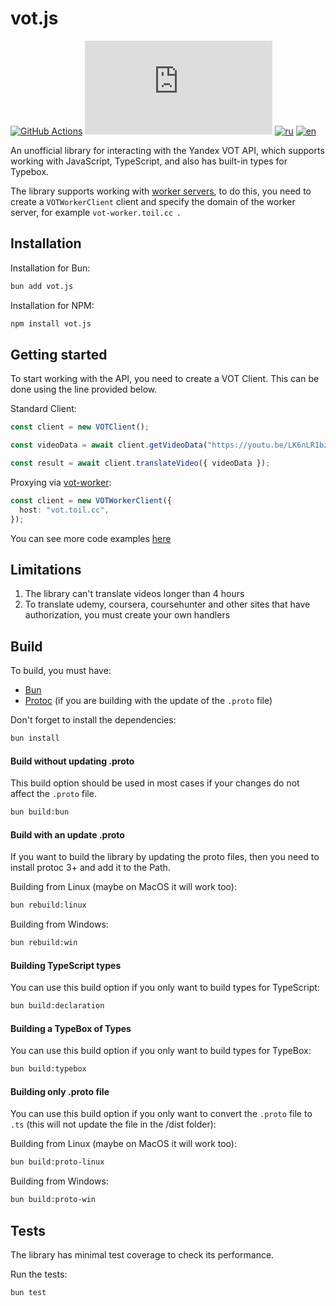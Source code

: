 # vot.js

[![GitHub Actions](https://github.com/FOSWLY/vot.js/actions/workflows/ci.yml/badge.svg)](https://github.com/FOSWLY/vot.js/actions/workflows/ci.yml)
[![npm](https://img.shields.io/bundlejs/size/vot.js)](https://www.npmjs.com/package/vot.js)
[![ru](https://img.shields.io/badge/%D1%8F%D0%B7%D1%8B%D0%BA-%D0%A0%D1%83%D1%81%D1%81%D0%BA%D0%B8%D0%B9%20%F0%9F%87%B7%F0%9F%87%BA-white)](README-RU.md)
[![en](https://img.shields.io/badge/lang-English%20%F0%9F%87%AC%F0%9F%87%A7-white)](README.md)

An unofficial library for interacting with the Yandex VOT API, which supports working with JavaScript, TypeScript, and also has built-in types for Typebox.

The library supports working with [worker servers](https://github.com/FOSWLY/vot-worker), to do this, you need to create a `VOTWorkerClient` client and specify the domain of the worker server, for example `vot-worker.toil.cc `.

## Installation

Installation for Bun:

```bash
bun add vot.js
```

Installation for NPM:

```bash
npm install vot.js
```

## Getting started

To start working with the API, you need to create a VOT Client. This can be done using the line provided below.

Standard Client:

```ts
const client = new VOTClient();

const videoData = await client.getVideoData("https://youtu.be/LK6nLR1bzpI");

const result = await client.translateVideo({ videoData });
```

Proxying via [vot-worker](https://github.com/FOSWLY/vot-worker):

```ts
const client = new VOTWorkerClient({
  host: "vot.toil.cc",
});
```

You can see more code examples [here](https://github.com/FOSWLY/vot.js/examples)

## Limitations

1. The library can't translate videos longer than 4 hours
2. To translate udemy, coursera, coursehunter and other sites that have authorization, you must create your own handlers

## Build

To build, you must have:

- [Bun](https://bun.sh/)
- [Protoc](https://github.com/protocolbuffers/protobuf/releases) (if you are building with the update of the `.proto` file)

Don't forget to install the dependencies:

```bash
bun install
```

#### Build without updating .proto

This build option should be used in most cases if your changes do not affect the `.proto` file.

```bash
bun build:bun
```

#### Build with an update .proto

If you want to build the library by updating the proto files, then you need to install protoc 3+ and add it to the Path.

Building from Linux (maybe on MacOS it will work too):

```bash
bun rebuild:linux
```

Building from Windows:

```bash
bun rebuild:win
```

#### Building TypeScript types

You can use this build option if you only want to build types for TypeScript:

```bash
bun build:declaration
```

#### Building a TypeBox of Types

You can use this build option if you only want to build types for TypeBox:

```bash
bun build:typebox
```

#### Building only .proto file

You can use this build option if you only want to convert the `.proto` file to `.ts` (this will not update the file in the /dist folder):

Building from Linux (maybe on MacOS it will work too):

```bash
bun build:proto-linux
```

Building from Windows:

```bash
bun build:proto-win
```

## Tests

The library has minimal test coverage to check its performance.

Run the tests:

```bash
bun test
```
